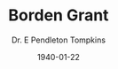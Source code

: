 ---
layout: edition
title: "Borden Grant"
initial: "B"
rest: "orden Grant"
file: vol-01-bordengrant.xml
volume: one
order: 02
author: Dr. E Pendleton Tompkins
date: 1940-01-22
---